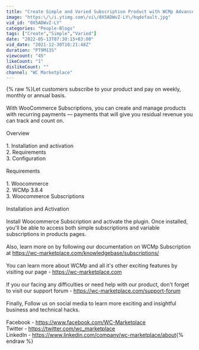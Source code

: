 ```yaml
---
title: "Create Simple and Varied Subscription Product with WCMp Advanced Frontened Manager"
image: "https:\/\/i.ytimg.com\/vi\/0X5ADWvZ-LY\/hqdefault.jpg"
vid_id: "0X5ADWvZ-LY"
categories: "People-Blogs"
tags: ["Create","Simple","Varied"]
date: "2022-05-13T07:30:15+03:00"
vid_date: "2021-12-30T10:21:48Z"
duration: "PT9M13S"
viewcount: "45"
likeCount: "1"
dislikeCount: ""
channel: "WC Marketplace"
---
```

{% raw %}Let customers subscribe to your product and pay on weekly, monthly or annual basis.<br /><br />With WooCommerce Subscriptions, you can create and manage products with recurring payments — payments that will give you residual revenue you can track and count on.<br /><br />Overview<br /><br />1. Installation and activation<br />2. Requirements<br />3. Configuration<br /><br />Requirements<br /><br />1. Woocommerce<br />2. WCMp 3.8.4<br />3. Woocommerce Subscriptions <br /><br />Installation and Activation<br /><br />Install Woocommerce Subscription and activate the plugin. Once installed, you'll be able to access both simple subscriptions and variable subscriptions in products pages.<br /><br />Also, learn more on  by following our documentation on WCMp Subscription at   <a rel="nofollow" target="blank" href="https://wc-marketplace.com/knowledgebase/subscriptions/">https://wc-marketplace.com/knowledgebase/subscriptions/</a><br /><br />You can learn more about WCMp and all it's other exciting features by visiting our page - <a rel="nofollow" target="blank" href="https://wc-marketplace.com">https://wc-marketplace.com</a><br /><br />If you our facing any difficulties or need help with our product, don't forget to visit our support forum - <a rel="nofollow" target="blank" href="https://wc-marketplace.com/support-forum">https://wc-marketplace.com/support-forum</a><br /><br />Finally, Follow us on social media to learn more exciting and insightful business and technical hacks.<br /><br />Facebook - <a rel="nofollow" target="blank" href="https://www.facebook.com/WC-Marketplace">https://www.facebook.com/WC-Marketplace</a><br />Twitter -  <a rel="nofollow" target="blank" href="https://twitter.com/wc_marketplace">https://twitter.com/wc_marketplace</a><br />LinkedIn - <a rel="nofollow" target="blank" href="https://www.linkedin.com/company/wc-marketplace/about">https://www.linkedin.com/company/wc-marketplace/about</a>{% endraw %}
